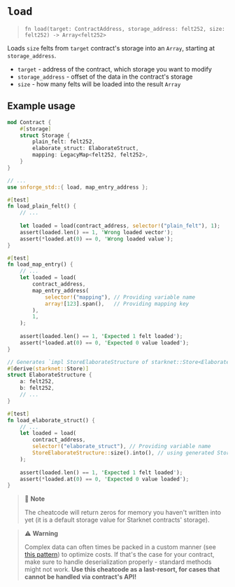 # `load`

> `fn load(target: ContractAddress, storage_address: felt252, size: felt252) -> Array<felt252> `

Loads `size` felts from `target` contract's storage into an `Array`, starting at `storage_address`.

- `target` - address of the contract, which storage you want to modify
- `storage_address` - offset of the data in the contract's storage 
- `size` - how many felts will be loaded into the result `Array` 


## Example usage

```rust
mod Contract {
    #[storage]
    struct Storage {
        plain_felt: felt252,
        elaborate_struct: ElaborateStruct,
        mapping: LegacyMap<felt252, felt252>,
    }
}

// ...
use snforge_std::{ load, map_entry_address };

#[test]
fn load_plain_felt() {
    // ...
    
    let loaded = load(contract_address, selector!("plain_felt"), 1);
    assert(loaded.len() == 1, 'Wrong loaded vector');
    assert(*loaded.at(0) == 0, 'Wrong loaded value');
}

#[test]
fn load_map_entry() {
    // ...
    let loaded = load(
        contract_address, 
        map_entry_address(
            selector!("mapping"), // Providing variable name
            array![123].span(),   // Providing mapping key 
        ),
        1,
    );
    
    assert(loaded.len() == 1, 'Expected 1 felt loaded');
    assert(*loaded.at(0) == 0, 'Expected 0 value loaded');
}

// Generates `impl StoreElaborateStructure of starknet::Store<ElaborateStructure>` needed for size retrieval 
#[derive(starknet::Store)]
struct ElaborateStructure {
    a: felt252,
    b: felt252,
    // ...
}

#[test]
fn load_elaborate_struct() {
    // ...
    let loaded = load(
        contract_address, 
        selector!("elaborate_struct"), // Providing variable name
        StoreElaborateStructure::size().into(), // using generated StoreElaborateStructure impl to get struct size
    );
    
    assert(loaded.len() == 1, 'Expected 1 felt loaded');
    assert(*loaded.at(0) == 0, 'Expected 0 value loaded');
}
```

> 📝 **Note** 
> 
> The cheatcode will return zeros for memory you haven't written into yet (it is a default storage value for Starknet contracts' storage).


> ⚠️ **Warning**
> 
> Complex data can often times be packed in a custom manner (see [this pattern](https://book.cairo-lang.org/ch15-01-optimizing-storage-costs.html#the-storepacking-trait)) to optimize costs.
> If that's the case for your contract, make sure to handle deserialization properly - standard methods might not work.
> **Use this cheatcode as a last-resort, for cases that cannot be handled via contract's API!**

